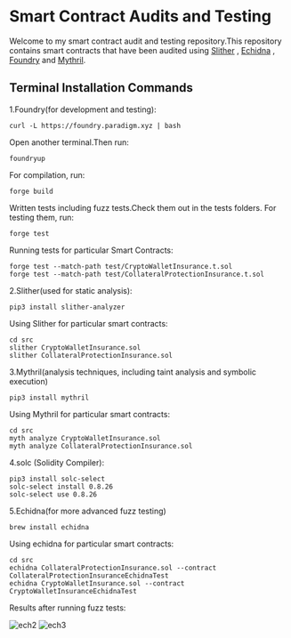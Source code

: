 # Smart Contract Audits and Testing
  Welcome to my smart contract audit and testing repository.This repository contains smart contracts that have been audited using [Slither](https://github.com/crytic/slither) , [Echidna](https://github.com/crytic/echidna) , [Foundry](https://github.com/foundry-rs/foundry) and [Mythril](https://github.com/Consensys/mythril).

 ## Terminal Installation Commands
 1.Foundry(for development and testing):
  ```
curl -L https://foundry.paradigm.xyz | bash
```
Open another terminal.Then run:
```
foundryup
```
For compilation, run:
```
forge build
```
Written tests including fuzz tests.Check them out in the tests folders. For testing them, run:
```
forge test
```
Running tests for particular Smart Contracts:
```
forge test --match-path test/CryptoWalletInsurance.t.sol
forge test --match-path test/CollateralProtectionInsurance.t.sol
```
2.Slither(used for static analysis):
 ```
 pip3 install slither-analyzer 
```
Using Slither for particular smart contracts:
```
cd src
slither CryptoWalletInsurance.sol
slither CollateralProtectionInsurance.sol
```
3.Mythril(analysis techniques, including taint analysis and symbolic execution)
 ```
pip3 install mythril
```
Using Mythril for particular smart contracts:
```
cd src
myth analyze CryptoWalletInsurance.sol
myth analyze CollateralProtectionInsurance.sol
```
4.solc (Solidity Compiler):
 ```
pip3 install solc-select
solc-select install 0.8.26
solc-select use 0.8.26
```
5.Echidna(for more advanced fuzz testing)
```
brew install echidna
```
Using echidna for particular smart contracts:
```
cd src
echidna CollateralProtectionInsurance.sol --contract CollateralProtectionInsuranceEchidnaTest
echidna CryptoWalletInsurance.sol --contract CryptoWalletInsuranceEchidnaTest
```
Results after running fuzz tests:

![ech2](https://github.com/skpkss/Unhackable_Contracts/assets/107455544/7fff890a-244f-4b47-8f5b-526ec03a1419)
![ech3](https://github.com/skpkss/Unhackable_Contracts/assets/107455544/5df37520-ade1-482b-a0d8-d9a1a323cfd3)

